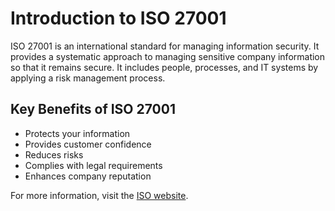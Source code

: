 # Introduction to ISO 27001

ISO 27001 is an international standard for managing information security. It provides a systematic approach to managing sensitive company information so that it remains secure. It includes people, processes, and IT systems by applying a risk management process.

## Key Benefits of ISO 27001

- Protects your information
- Provides customer confidence
- Reduces risks
- Complies with legal requirements
- Enhances company reputation

For more information, visit the [ISO website](https://www.iso.org/iso-27001-information-security.html).
